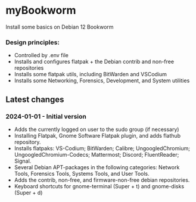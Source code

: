 # myBookworm
Install some basics on Debian 12 Bookworm

### Design principles:
  - Controlled by .env file
  - Installs and configures flatpak + the Debian contrib and non-free repositories
  - Installs some flatpak utils, including BitWarden and VSCodium
  - Installs some Networking, Forensics, Development, and System utilities

## Latest changes ##
### 2024-01-01 - Initial version ###
- Adds the currently logged on user to the sudo group (if necessary)
- Installing Flatpak, Gnome Software Flatpak plugin, and adds flathub repository.
- Installs flatpaks: VS-Codium; BitWarden; Calibre; UngoogledChromium; UngoogledChromium-Codecs; Mattermost; Discord; FluentReader; Signal.
- Several Debian APT-packages in the following categories: Network Tools, Forensics Tools, Systems Tools, and User Tools.
- Adds the contrib, non-free, and firmware-non-free debian repositories.
- Keyboard shortcuts for gnome-terminal (Super + t) and gnome-disks (Super + d)
